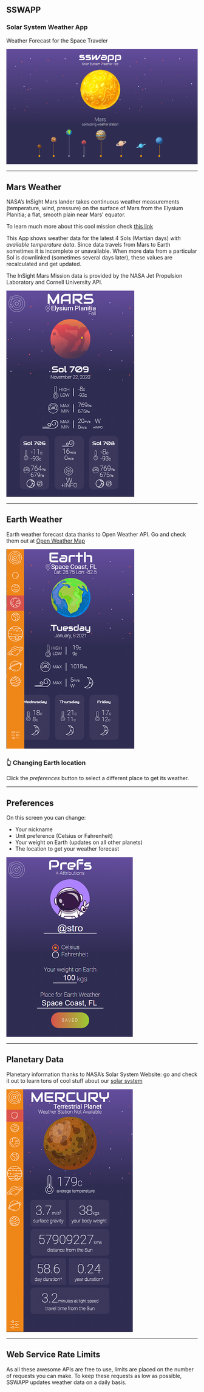 ## **SSWAPP**
### **S**olar **S**ystem **W**eather **A**pp
Weather Forecast for the Space Traveler

![sswapp loading](images/readme/loading.png)

---
## Mars Weather
NASA’s InSight Mars lander takes continuous weather measurements (temperature, wind, pressure) on the surface of Mars from the Elysium Planitia; a flat, smooth plain near Mars’ equator.

To learn much more about this cool mission check [this link](https://mars.nasa.gov/insight/timeline/overview/)

This App shows weather data for the latest 4 Sols (Martian days) *with available temperature data*. Since data travels from Mars to Earth sometimes it is incomplete or unavailable. When more data from a particular Sol is downlinked (sometimes several days later), these values are recalculated and get updated.

The InSight Mars Mission data is provided by the NASA Jet Propulsion Laboratory and Cornell University API.

![mars screen](images/readme/mars.png) 

---
## Earth Weather
Earth weather forecast data thanks to Open Weather API. Go and check them out at [Open Weather Map](https://www.openweathermap.org)

![earth screen](images/readme/earth.png)

### :point_up_2: Changing Earth location
Click the *preferences* button to select a different place to get its weather.

---
## Preferences
On this screen you can change:
* Your nickname
* Unit preference (Celsius or Fahrenheit)
* Your weight on Earth (updates on all other planets)
* The location to get your weather forecast

![preferences screen](images/readme/preferences.png)

---
## Planetary Data</h3>
Planetary information thanks to NASA’s Solar System Website: go and check it out to learn tons of cool stuff about our [solar system](https://solarsystem.nasa.gov/planets/overview/#otp_planet_lineup)

![planet screen](images/readme/planets.png)

---
## Web Service Rate Limits
As all these awesome APIs are free to use, limits are placed on the number of requests you can make. To keep these requests as low as possible, SSWAPP updates weather data on a daily basis.